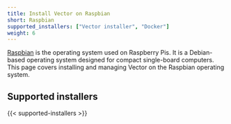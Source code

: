 ```yaml
---
title: Install Vector on Raspbian
short: Raspbian
supported_installers: ["Vector installer", "Docker"]
weight: 6
---
```


[Raspbian] is the operating system used on Raspberry Pis. It is a Debian-based operating system designed for compact single-board computers. This page covers installing and managing Vector on the Raspbian operating system.

## Supported installers

{{< supported-installers >}}

[raspbian]: https://www.raspbian.org/

